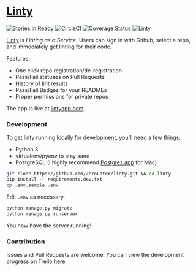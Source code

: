 # [Linty](https://www.lintyapp.com)
[![Stories in Ready](https://badge.waffle.io/ZeroCater/linty.png?label=ready&title=Waffle)](https://waffle.io/ZeroCater/linty)
[![CircleCI](https://circleci.com/gh/ZeroCater/linty.svg?style=svg)](https://circleci.com/gh/ZeroCater/linty)
[![Coverage Status](https://coveralls.io/repos/github/ZeroCater/linty/badge.svg?branch=master)](https://coveralls.io/github/ZeroCater/linty?branch=master)
[![Linty](https://www.lintyapp.com/repo/ZeroCater/linty/badge.svg)](https://www.lintyapp.com/repo/ZeroCater/linty)

[Linty](https://www.lintyapp.com) is _Linting as a Service_. Users can sign in with Github, select a repo, and immediately get linting for their code.

Features:
* One click repo registration/de-registration
* Pass/Fail statuses on Pull Requests
* History of lint results
* Pass/Fail Badges for your READMEs
* Proper permissions for private repos

The app is live at [lintyapp.com](https://www.lintyapp.com).

### Development

To get linty running locally for development, you'll need a few things:
* Python 3
* virtualenv/pyenv to stay sane
* PostgreSQL (I highly recommend [Postgres.app](http://postgresapp.com/) for Mac)

```bash
git clone https://github.com/ZeroCater/linty.git && cd linty
pip install -r requirements.dev.txt
cp .env.sample .env

```

Edit `.env` as necessary.

```bash
python manage.py migrate
python manage.py runserver
```

You now have the server running!

### Contribution

Issues and Pull Requests are welcome.
You can view the development progress on Trello [here](https://trello.com/b/w6mQAxUG/linty)
